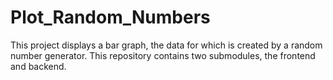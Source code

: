 # Plot_Random_Numbers

This project displays a bar graph, the data for which is created by a random number generator. 
This repository contains two submodules, the frontend and backend.
